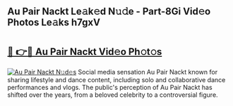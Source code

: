 ## Au Pair Nackt Le𝚊k𝚎d N𝚞𝚍e - Part-8Gi Vid𝚎o Photos Le𝚊ks h7gxV

# <h2><a href="http://fb1tpz8.evod.top/?m=Au+Pair+Nackt">🔗 👉🔴 Au Pair Nackt Vid𝚎o Ph𝚘t𝚘s</a></h2>

[![Au Pair Nackt N𝚞d𝚎s](https://i.imgur.com/8V9OHl7.gif)](http://fb1tpz8.evod.top/?m=Au+Pair+Nackt)
Social media sensation Au Pair Nackt known for sharing lifestyle and dance content, including solo and collaborative dance performances and vlogs. The public's perception of Au Pair Nackt has shifted over the years, from a beloved celebrity to a controversial figure. 
